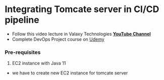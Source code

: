 # Integrating Tomcate server in CI/CD pipeline
- Follow this video lecture in Valaxy Technologies **[YouTube Channel](https://youtu.be/68WNroQBUts)**  
- Complete DevOps Project course on [Udemy](https://www.udemy.com/course/valaxy-devops/?referralCode=8147A5CF4C8C7D9E253F)  
### Pre-requisites
1. EC2 instance with Java 11 
  - we have to create new EC2 instance for tomcate server
